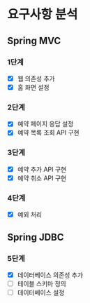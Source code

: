 # 요구사항 분석
## Spring MVC
### 1단계
- [x] 웹 의존성 추가
- [x] 홈 화면 설정

### 2단계
- [x] 예약 페이지 응답 설정  
- [x] 예약 목록 조회 API 구현 

### 3단계
- [x] 예약 추가 API 구현
- [x] 예약 취소 API 구현

### 4단계
- [x] 예외 처리

## Spring JDBC
### 5단계
- [x] 데이터베이스 의존성 추가
- [ ] 테이블 스키마 정의
- [ ] 데이터베이스 설정